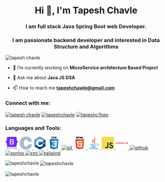 <h1 align="center">Hi 👋, I'm Tapesh Chavle</h1>
<h3 align="center">I am full stack Java Spring Boot web Developer.</h3><h3 align="center">I am passionate backend developer and interested in Data Structure and Algorithms</h3>

<p align="left"> <img src="https://komarev.com/ghpvc/?username=tapeshchavle&label=Profile%20views&color=0e75b6&style=flat" alt="tapesh chavle" /> </p>

- 🌱 I’m currently working on **MicroService architecture Based Project**

- 💬 Ask me about **Java JS DSA**

- 📫 How to reach me **tapeshchawle@gmail.com**

<h3 align="left">Connect with me:</h3>
<p align="left">
<a href="https://www.linkedin.com/in/tapesh-chavle-48656b23a/" target="blank"><img align="center" src="https://raw.githubusercontent.com/rahuldkjain/github-profile-readme-generator/master/src/images/icons/Social/linked-in-alt.svg" alt="tapesh chavle" height="30" width="40" /></a>
<a href="https://www.leetcode.com/tapeshchavle" target="blank"><img align="center" src="https://raw.githubusercontent.com/rahuldkjain/github-profile-readme-generator/master/src/images/icons/Social/leet-code.svg" alt="tapeshchavle" height="30" width="40" /></a>
<a href="https://auth.geeksforgeeks.org/user/tapeshc7nep" target="blank"><img align="center" src="https://raw.githubusercontent.com/rahuldkjain/github-profile-readme-generator/master/src/images/icons/Social/geeks-for-geeks.svg" alt="tapeshc7nep" height="30" width="40" /></a>
</p>

<h3 align="left">Languages and Tools:</h3>
<p align="left"> <a href="https://getbootstrap.com" target="_blank" rel="noreferrer"> <img src="https://raw.githubusercontent.com/devicons/devicon/master/icons/bootstrap/bootstrap-plain-wordmark.svg" alt="bootstrap" width="40" height="40"/> </a> <a href="https://www.cprogramming.com/" target="_blank" rel="noreferrer"> <img src="https://raw.githubusercontent.com/devicons/devicon/master/icons/c/c-original.svg" alt="c" width="40" height="40"/> </a> <a href="https://www.w3schools.com/cpp/" target="_blank" rel="noreferrer"> <img src="https://raw.githubusercontent.com/devicons/devicon/master/icons/cplusplus/cplusplus-original.svg" alt="cplusplus" width="40" height="40"/> </a> <a href="https://www.w3schools.com/css/" target="_blank" rel="noreferrer"> <img src="https://raw.githubusercontent.com/devicons/devicon/master/icons/css3/css3-original-wordmark.svg" alt="css3" width="40" height="40"/> </a> <a href="https://git-scm.com/" target="_blank" rel="noreferrer"> <img src="https://www.vectorlogo.zone/logos/git-scm/git-scm-icon.svg" alt="git" width="40" height="40"/> </a> <a href="https://www.w3.org/html/" target="_blank" rel="noreferrer"> <img src="https://raw.githubusercontent.com/devicons/devicon/master/icons/html5/html5-original-wordmark.svg" alt="html5" width="40" height="40"/> </a> <a href="https://www.java.com" target="_blank" rel="noreferrer"> <img src="https://raw.githubusercontent.com/devicons/devicon/master/icons/java/java-original.svg" alt="java" width="40" height="40"/> </a> <a href="https://developer.mozilla.org/en-US/docs/Web/JavaScript" target="_blank" rel="noreferrer"> <img src="https://raw.githubusercontent.com/devicons/devicon/master/icons/javascript/javascript-original.svg" alt="javascript" width="40" height="40"/> </a> <a href="https://www.oracle.com/" target="_blank" rel="noreferrer"> <img src="https://raw.githubusercontent.com/devicons/devicon/master/icons/oracle/oracle-original.svg" alt="oracle" width="40" height="40"/> </a> <a href="https://spring.io/" target="_blank" rel="noreferrer"> <img src="https://www.vectorlogo.zone/logos/springio/springio-icon.svg" alt="github" width="40" height="40"/> </a>  <a href="https://github.com/" target="_blank" rel="noreferrer"> <img src="https://as2.ftcdn.net/v2/jpg/02/50/30/59/1000_F_250305943_sDC6la1N1fDl3bLgfLxOkQwItIodsdMb.jpg" alt="spring" width="50" height="50"/> </a>
  <a href="https://www.w3schools.com/xml/xml_whatis.asp" target="_blank" rel="noreferrer"> <img src="https://w7.pngwing.com/pngs/816/80/png-transparent-xml-filetype-icon-thumbnail.png" alt="xml" width="40" height="40"/> </a>
   <a href="https://tailwindcss.com/" target="_blank" rel="noreferrer"> <img src="https://w7.pngwing.com/pngs/293/485/png-transparent-tailwind-css-hd-logo.png" alt="tailwind" width="40" height="40"/> </a>
</p>


<p><img align="left" src="https://github-readme-stats.vercel.app/api/top-langs?username=tapeshchavle&show_icons=true&locale=en&layout=compact" alt="tapeshchavle" /></p>

<p>&nbsp;<img align="center" src="https://github-readme-stats.vercel.app/api?username=tapeshchavle&show_icons=true&locale=en" alt="tapeshchavle" /></p>

<p><img align="center" src="https://github-readme-streak-stats.herokuapp.com/?user=tapeshchavle&" alt="tapeshchavle" /></p>  
